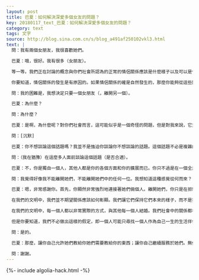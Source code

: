 ```yaml
---
layout: post
title: 巴夏：如何解決深愛多個女友的問題？
key: 20180117_text_巴夏：如何解決深愛多個女友的問題？
category: text
tags: 文字
source: http://blog.sina.com.cn/s/blog_a491af250102vkl3.html
text: |
  問：我有兩個女朋友，我很喜歡她們。

  巴夏：哦，很好。我有很多（女朋友）。

  等一等。我們正在討論的概念與你們社會所認為的正常的情侶關係應該是什麼樣子以及可以是什麼樣子有關。你懂了嗎？

  你要知道，情侶關係的發生是有原因的。如果情侶關係的確是自然發生的，那麼你能夠從這些關係中學到很多東西。換句話說，如果某些似乎很困難的事情仍然在繼續，並且它們不是逃避的產物，那麼它們能夠服務於正面的目的。如果你的情況不是拒絕的產物，那麼，它會讓所有涉及的人擴展很多。你是在把你當前的情況與你認為應該發生的特別情況對比嗎？在你的情況中，你感到有什麼困難嗎？如果有，是什麼困難呢？

  問：我的困難是，我想決定只要一個女朋友（，離開另一個）。

  巴夏：為什麼？

  問：為什麼？

  巴夏：是啊，為什麼呢？對你們社會而言，這可能似乎是一個奇怪的問題，但是對我來說，它並不奇怪。我們的看法是，你的決定可能只是一種期待的結果而非一種自然行為的結果，所以，為什麼要那麼做呢？你的意思是，如果你可以做出一個決定，事情就會更容易一些嗎？

  問：[沉默]

  巴夏：你不想談論這個話題嗎？我並不是強迫你談論你不想談論的話題。這個話題不必是複雜的。你現在的感覺是什麼？你在猶豫什麼呢？

  問：（我在猶豫）在這麼多人面前談論這個話題（是否合適）。

  巴夏：不，你是獨自一個人，其他人都是你的各個方面和你的擴展而已。你只不過是在一個全是鏡子的房間裡，這些鏡子以不同的角度傾斜，反射著稍有差別的不同的你。所以，大膽地說吧，只管大聲的講出來，沒有人會評判你。你要知道，如果他們評判你，他們會把他們的振動降低到（與評判）相同的水平。

  問：我覺得好像我不能離開她們，不能離開她們中的任何一位。我想知道這種感覺從何而來？

  巴夏：嗯，非常感謝你。首先，你顯然非常強烈地連接著她們倆個人。離開她們，你只是在拒絕你自然吸引的關係。你要知道，如果你真的相信你在盡力以完全的誠信（或完整性）行事，並且如果這兩個關係依然存在，那麼，這就是自然的結果。

  在我們的文明中，我們並不期望關係應該如何彰顯。我們讓它們保持它們本來的樣子，而不是我認為它們應該是什麼的樣子。因為當允許關係保持它們本來的樣子的時候，它們總是能夠完美地解決它們的問題。我們知道，在你們的文明中可能存在著一種觀念，認為情侶關係應該以特定的方式發生。但是你要知道，可能有許多東西你需要從多個不同的人那裡學習，而不是從一個人那裡學習。

  在我們的文明中，每一個人都以非常實際的方式，與其他每一個人結婚。我們社會中的關係都在「婚姻」中發生的；因為我們讓所有的關係以一種開放、坦誠和恩愛的方式發生。因此，如果同時有多個關係發生了，我們知道必然有其原因。我們並不把多重關係看成是相互排斥的，我們把它們看成是相互增強的。當然，這需要所有涉及的人彼此保持開放並坦誠交流。

  但是你要知道，我們不必做出這樣的假定，即一個人可能只尋找一個人作為自己一生的生活伴侶。它可以那樣發生，但我們並不指望它必須那樣發生。如果一個人在一生中只與另外一個人有關係，那麼，我們只有抵達了那個人生的終點才會知道這種情況。當我們抵達人生的終點時，回首我們的生活，我們會說：「嗯，沒有人陪伴我。我想這就是一對一的關係，不是嗎？」 [觀眾笑] 所以，這裡的重點是，首先問問你自己，你喜歡與這兩個女孩的關係嗎？你仍然從她們兩個那裡學習某些東西嗎？

  問：是的。

  巴夏：那麼，讓你自己允許她們教給你她們需要教給你的東西；讓你自己繼續服務於她們。無條件的愛讓所有的事情都能得到很好的處理。只是你認為你應該如何行動的期望，創造了困惑和困難。放輕鬆，明白你創造的這種情況會讓你從中學到你需要的東西，讓你允許它以對所有涉及的人來說最有利的方式來改變。非常感謝你的大膽分享。

  問：謝謝。
---
```


{%- include algolia-hack.html -%}
